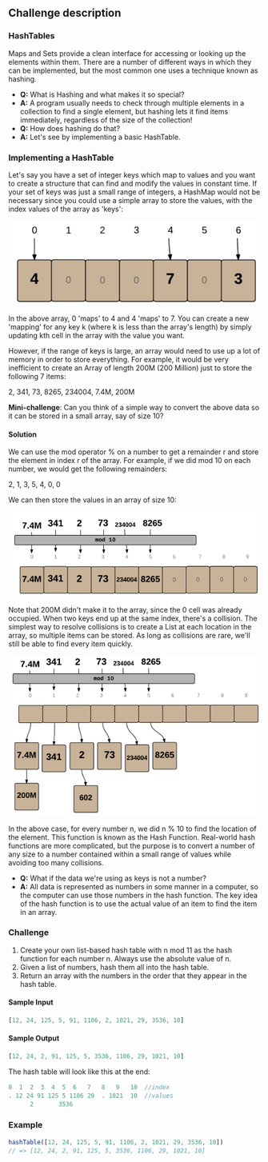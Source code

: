## Challenge description

### HashTables
Maps and Sets provide a clean interface for accessing or looking up the elements within them. There are a number of different ways in which they can be implemented, but the most common one uses a technique known as hashing.

- **Q:** What is Hashing and what makes it so special?
- **A:** A program usually needs to check through multiple elements in a collection to find a single element, but hashing lets it find items immediately, regardless of the size of the collection!
- **Q:** How does hashing do that?
- **A:** Let's see by implementing a basic HashTable.

### Implementing a HashTable
Let's say you have a set of integer keys which map to values and you want to create a structure that can find and modify the values in constant time.
If your set of keys was just a small range of integers, a HashMap would not be necessary since you could use a simple array to store the values, with the index values of the array as 'keys':

![](array_1.png)

In the above array, 0 'maps' to 4 and 4 'maps' to 7. You can create a new 'mapping' for any key k (where k is less than the array's length) by simply updating kth cell in the array with the value you want.

However, if the range of keys is large, an array would need to use up a lot of memory in order to store everything. For example, it would be very inefficient to create an Array of length 200M (200 Million) just to store the following 7 items:

2, 341, 73, 8265, 234004, 7.4M, 200M

**Mini-challenge**: Can you think of a simple way to convert the above data so it can be stored in a small array, say of size 10?

#### Solution
We can use the mod operator % on a number to get a remainder r and store the element in index r of the array. For example, if we did mod 10 on each number, we would get the following remainders:

2, 1, 3, 5, 4, 0, 0

We can then store the values in an array of size 10:

![](array_2.png)

Note that 200M didn't make it to the array, since the 0 cell was already occupied. When two keys end up at the same index, there's a collision. The simplest way to resolve collisions is to create a List at each location in the array, so multiple items can be stored. As long as collisions are rare, we'll still be able to find every item quickly.

![](array_3.png)

In the above case, for every number n, we did n % 10 to find the location of the element. This function is known as the Hash Function. Real-world hash functions are more complicated, but the purpose is to convert a number of any size to a number contained within a small range of values while avoiding too many collisions.

- **Q:** What if the data we're using as keys is not a number?
- **A:** All data is represented as numbers in some manner in a computer, so the computer can use those numbers in the hash function. The key idea of the hash function is to use the actual value of an item to find the item in an array.

### Challenge
1. Create your own list-based hash table with n mod 11 as the hash function for each number n. Always use the absolute value of n.
2. Given a list of numbers, hash them all into the hash table.
3. Return an array with the numbers in the order that they appear in the hash table. 

#### Sample Input
```javaScript
[12, 24, 125, 5, 91, 1106, 2, 1021, 29, 3536, 10]
```
#### Sample Output
```javaScript
[12, 24, 2, 91, 125, 5, 3536, 1106, 29, 1021, 10]
```
The hash table will look like this at the end:
```javaScript
0  1  2  3  4  5  6   7   8   9   10  //index
. 12 24 91 125 5 1106 29  . 1021  10  //values
      2       3536
```
### Example
```javaScript
hashTable([12, 24, 125, 5, 91, 1106, 2, 1021, 29, 3536, 10])
// => [12, 24, 2, 91, 125, 5, 3536, 1106, 29, 1021, 10]
```
